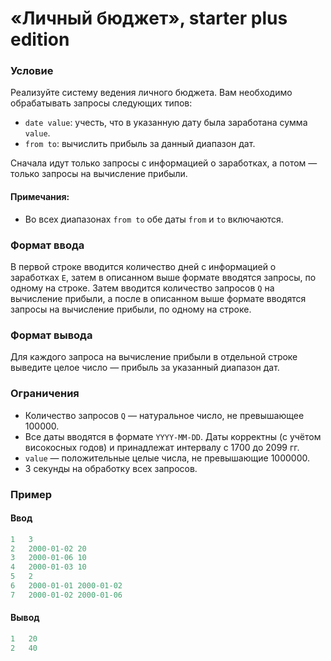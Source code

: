 # «Личный бюджет», starter plus edition

### Условие
 
Реализуйте систему ведения личного бюджета. Вам необходимо обрабатывать запросы следующих типов:

* `date value`: учесть, что в указанную дату была заработана сумма `value`.
* `from to`: вычислить прибыль за данный диапазон дат.

Cначала идут только запросы с информацией о заработках, а потом — только запросы на вычисление прибыли.

#### Примечания:

* Во всех диапазонах `from to` обе даты `from` и `to` включаются.

### Формат ввода

В первой строке вводится количество дней с информацией о заработках `E`, затем в описанном выше формате вводятся запросы, по одному на строке.
Затем вводится количество запросов `Q` на вычисление прибыли, а после в описанном выше формате вводятся запросы на вычисление прибыли, по одному на строке.

### Формат вывода

Для каждого запроса на вычисление прибыли в отдельной строке выведите целое число — прибыль за указанный диапазон дат.

### Ограничения

* Количество запросов `Q` — натуральное число, не превышающее 100000.
* Все даты вводятся в формате `YYYY-MM-DD`. Даты корректны (с учётом високосных годов) и принадлежат интервалу с 1700 до 2099 гг.
* `value` — положительные целые числа, не превышающие 1000000.
* 3 секунды на обработку всех запросов.

### Пример

#### Ввод

```objectivec
1   3
2   2000-01-02 20
3   2000-01-06 10
4   2000-01-03 10
5   2
6   2000-01-01 2000-01-02
7   2000-01-02 2000-01-06
```

#### Вывод

```objectivec
1   20
2   40
```